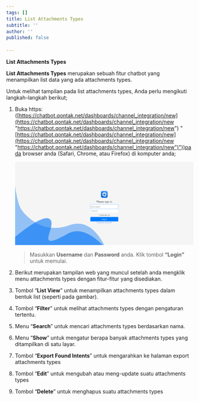 ```yaml
---
tags: []
title: List Attachments Types
subtitle: ''
author: ''
published: false

---
```

**List Attachments Types**

**List Attachments Types** merupakan sebuah fitur chatbot yang menampilkan list data yang ada attachments types.

Untuk melihat tampilan pada list attachments types, Anda perlu mengikuti langkah-langkah berikut;

1. Buka https: ([https://chatbot.qontak.net/dashboards/channel_integration/new](https://chatbot.qontak.net/dashboards/channel_integration/new "https://chatbot.qontak.net/dashboards/channel_integration/new") "[https://chatbot.qontak.net/dashboards/channel_integration/new](https://chatbot.qontak.net/dashboards/channel_integration/new "https://chatbot.qontak.net/dashboards/channel_integration/new")"))pada browser anda (Safari, Chrome, atau Firefox) di komputer anda;

   ![](/uploads/channell.PNG)

   > Masukkan **Username** dan **Password** anda. Klik tombol **“Login”** untuk memulai.
2. Berikut merupakan tampilan web yang muncul setelah anda mengklik menu attachments types dengan fitur-fitur yang disediakan.
3. Tombol “**List View**” untuk menampilkan attachments types dalam bentuk list (seperti pada gambar).
4. Tombol “**Filter**” untuk melihat attachments types dengan pengaturan tertentu.
5. Menu “**Search**” untuk mencari attachments types berdasarkan nama.
6. Menu “**Show**” untuk mengatur berapa banyak attachments types yang ditampilkan di satu layar.
7. Tombol “**Export Found Intents**” untuk mengarahkan ke halaman export attachments types
8. Tombol “**Edit**” untuk mengubah atau meng-update suatu attachments types
9. Tombol “**Delete**” untuk menghapus suatu attachments types